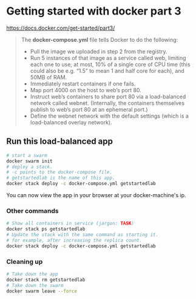 # Getting started with docker part 3

https://docs.docker.com/get-started/part3/

>The **docker-compose.yml** file tells Docker to do the following:
>
>* Pull the image we uploaded in step 2 from the registry.
>* Run 5 instances of that image as a service called web, limiting each one to use, at most, 10% of a single core of CPU time (this could also be e.g. “1.5” to mean 1 and half core for each), and 50MB of RAM.
>* Immediately restart containers if one fails.
>* Map port 4000 on the host to web’s port 80.
>* Instruct web’s containers to share port 80 via a load-balanced network called webnet. (Internally, the containers themselves publish to web’s port 80 at an ephemeral port.)
>* Define the webnet network with the default settings (which is a load-balanced overlay network).

## Run this load-balanced app

```bash
# start a swarm
docker swarm init
# deploy a stack. 
# -c points to the docker-compose file. 
# getstartedlab is the name of this app.
docker stack deploy -c docker-compose.yml getstartedlab
```

You can now view the app in your browser at your docker-machine's ip.

### Other commands
```bash
# Show all containers in service (jargon: TASK)
docker stack ps getstartedlab
# Update the stack with the same command as starting it.
# for example, after increasing the replica count.
docker stack deploy -c docker-compose.yml getstartedlab
```

### Cleaning up

```bash
# Take down the app
docker stack rm getstartedlab
# Take down the swarm
docker swarm leave --force
```
